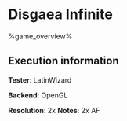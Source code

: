 # Disgaea Infinite 

%game_overview%

## Execution information

**Tester**: LatinWizard

**Backend**: OpenGL

**Resolution**: 2x
**Notes**: 2x AF